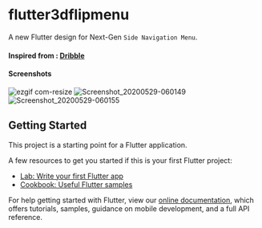 # flutter3dflipmenu

A new Flutter design for Next-Gen `Side Navigation Menu`.

#### Inspired from : [Dribble](https://dribbble.com/shots/4773637-3D-flip-menu)

#### Screenshots
![ezgif com-resize](https://user-images.githubusercontent.com/37204706/83208955-b00ad680-a174-11ea-86dd-2f3b76d1af6e.gif)
![Screenshot_20200529-060149](https://user-images.githubusercontent.com/37204706/83208965-b26d3080-a174-11ea-8b8f-8b2eb4ac07a8.jpg)
![Screenshot_20200529-060155](https://user-images.githubusercontent.com/37204706/83208968-b26d3080-a174-11ea-880c-431d66ece2d5.jpg)


## Getting Started

This project is a starting point for a Flutter application.

A few resources to get you started if this is your first Flutter project:

- [Lab: Write your first Flutter app](https://flutter.dev/docs/get-started/codelab)
- [Cookbook: Useful Flutter samples](https://flutter.dev/docs/cookbook)

For help getting started with Flutter, view our
[online documentation](https://flutter.dev/docs), which offers tutorials,
samples, guidance on mobile development, and a full API reference.
